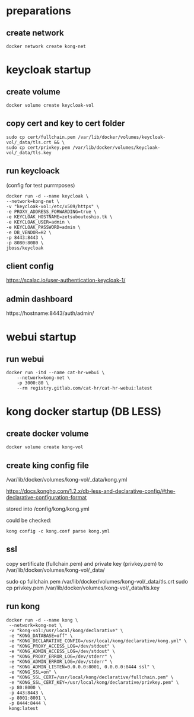 # preparations
## create network
    docker network create kong-net

# keycloak startup
## create volume 
    docker volume create keycloak-vol
## copy cert and key to cert folder
    sudo cp cert/fullchain.pem /var/lib/docker/volumes/keycloak-vol/_data/tls.crt && \
    sudo cp cert/privkey.pem /var/lib/docker/volumes/keycloak-vol/_data/tls.key
## run keycloack
(config for test purrrrposes)

    docker run -d --name keycloak \
    --network=kong-net \
    -v "keycloak-vol:/etc/x509/https" \
    -e PROXY_ADDRESS_FORWARDING=true \
    -e KEYCLOAK_HOSTNAME=zetsuboutoshio.tk \
    -e KEYCLOAK_USER=admin \
    -e KEYCLOAK_PASSWORD=admin \
    -e DB_VENDOR=H2 \
    -p 8443:8443 \
    -p 8080:8080 \
    jboss/keycloak

## client config
https://scalac.io/user-authentication-keycloak-1/

## admin dashboard
https://hostname:8443/auth/admin/

# webui startup
## run webui
    docker run -itd --name cat-hr-webui \
        --network=kong-net \
        -p 3000:80 \
        --rm registry.gitlab.com/cat-hr/cat-hr-webui:latest

# kong docker startup (DB LESS)
## create docker volume
    docker volume create kong-vol
## create king config file
/var/lib/docker/volumes/kong-vol/_data/kong.yml

https://docs.konghq.com/1.2.x/db-less-and-declarative-config/#the-declarative-configuration-format

stored into /config/kong/kong.yml

could be checked:
    
    kong config -c kong.conf parse kong.yml
## ssl

copy sertificate (fullchain.pem) and private key (privkey.pem) to /var/lib/docker/volumes/kong-vol/_data/

sudo cp fullchain.pem /var/lib/docker/volumes/kong-vol/_data/tls.crt
sudo cp privkey.pem /var/lib/docker/volumes/kong-vol/_data/tls.key

## run kong    
    docker run -d --name kong \
     --network=kong-net \
     -v "kong-vol:/usr/local/kong/declarative" \
     -e "KONG_DATABASE=off" \
     -e "KONG_DECLARATIVE_CONFIG=/usr/local/kong/declarative/kong.yml" \
     -e "KONG_PROXY_ACCESS_LOG=/dev/stdout" \
     -e "KONG_ADMIN_ACCESS_LOG=/dev/stdout" \
     -e "KONG_PROXY_ERROR_LOG=/dev/stderr" \
     -e "KONG_ADMIN_ERROR_LOG=/dev/stderr" \
     -e "KONG_ADMIN_LISTEN=0.0.0.0:8001, 0.0.0.0:8444 ssl" \
     -e "KONG_SSL=on" \
     -e "KONG_SSL_CERT=/usr/local/kong/declarative/fullchain.pem" \
     -e "KONG_SSL_CERT_KEY=/usr/local/kong/declarative/privkey.pem" \
     -p 80:8000 \
     -p 443:8443 \
     -p 8001:8001 \
     -p 8444:8444 \
     kong:latest